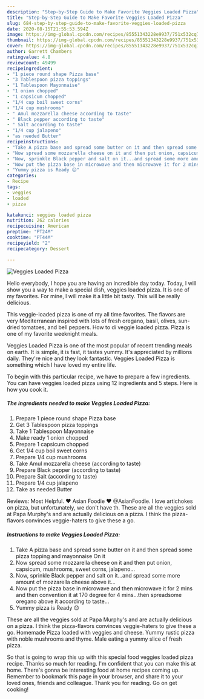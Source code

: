 ```yaml
---
description: "Step-by-Step Guide to Make Favorite Veggies Loaded Pizza"
title: "Step-by-Step Guide to Make Favorite Veggies Loaded Pizza"
slug: 684-step-by-step-guide-to-make-favorite-veggies-loaded-pizza
date: 2020-08-15T21:55:53.594Z
image: https://img-global.cpcdn.com/recipes/85551343228e9937/751x532cq70/veggies-loaded-pizza-recipe-main-photo.jpg
thumbnail: https://img-global.cpcdn.com/recipes/85551343228e9937/751x532cq70/veggies-loaded-pizza-recipe-main-photo.jpg
cover: https://img-global.cpcdn.com/recipes/85551343228e9937/751x532cq70/veggies-loaded-pizza-recipe-main-photo.jpg
author: Garrett Chambers
ratingvalue: 4.8
reviewcount: 49499
recipeingredient:
- "1 piece round shape Pizza base"
- "3 Tablespoon pizza toppings"
- "1 Tablespoon Mayonnaise"
- "1 onion chopped"
- "1 capsicum chopped"
- "1/4 cup boil sweet corns"
- "1/4 cup mushrooms"
- " Amul mozzarella cheese according to taste"
- " Black pepper according to taste"
- " Salt according to taste"
- "1/4 cup jalapeno"
- "as needed Butter"
recipeinstructions:
- "Take A pizza base and spread some butter on it and then spread some pizza topping and mayonnaise On it"
- "Now spread some mozzarella cheese on it and then put onion, capsicum, mushrooms, sweet corns, jalapeno..."
- "Now, sprinkle Black pepper and salt on it...and spread some more amount of mozzarella cheese above it..."
- "Now put the pizza base in microwave and then microwave it for 2 mins and then convention it at 170 degree for 4 mins...then spreadsome oregano above it according to taste..."
- "Yummy pizza is Ready 😊"
categories:
- Recipe
tags:
- veggies
- loaded
- pizza

katakunci: veggies loaded pizza 
nutrition: 262 calories
recipecuisine: American
preptime: "PT24M"
cooktime: "PT44M"
recipeyield: "2"
recipecategory: Dessert

---
```



![Veggies Loaded Pizza](https://img-global.cpcdn.com/recipes/85551343228e9937/751x532cq70/veggies-loaded-pizza-recipe-main-photo.jpg)

Hello everybody, I hope you are having an incredible day today. Today, I will show you a way to make a special dish, veggies loaded pizza. It is one of my favorites. For mine, I will make it a little bit tasty. This will be really delicious.

This veggie-loaded pizza is one of my all time favorites. The flavors are very Mediterranean inspired with lots of fresh oregano, basil, olives, sun-dried tomatoes, and bell peppers. How to di veggie loaded pizza. Pizza is one of my favorite weeknight meals.

Veggies Loaded Pizza is one of the most popular of recent trending meals on earth. It is simple, it is fast, it tastes yummy. It's appreciated by millions daily. They're nice and they look fantastic. Veggies Loaded Pizza is something which I have loved my entire life.


To begin with this particular recipe, we have to prepare a few ingredients. You can have veggies loaded pizza using 12 ingredients and 5 steps. Here is how you cook it.

<!--inarticleads1-->

##### The ingredients needed to make Veggies Loaded Pizza:

1. Prepare 1 piece round shape Pizza base
1. Get 3 Tablespoon pizza toppings
1. Take 1 Tablespoon Mayonnaise
1. Make ready 1 onion chopped
1. Prepare 1 capsicum chopped
1. Get 1/4 cup boil sweet corns
1. Prepare 1/4 cup mushrooms
1. Take  Amul mozzarella cheese (according to taste)
1. Prepare  Black pepper (according to taste)
1. Prepare  Salt (according to taste)
1. Prepare 1/4 cup jalapeno
1. Take as needed Butter


Reviews: Most Helpful. ❤ Asian Foodie ❤ @AsianFoodie. I love artichokes on pizza, but unfortunately, we don&#39;t have th. These are all the veggies sold at Papa Murphy&#39;s and are actually delicious on a pizza. I think the pizza-flavors convinces veggie-haters to give these a go. 

<!--inarticleads2-->

##### Instructions to make Veggies Loaded Pizza:

1. Take A pizza base and spread some butter on it and then spread some pizza topping and mayonnaise On it
1. Now spread some mozzarella cheese on it and then put onion, capsicum, mushrooms, sweet corns, jalapeno...
1. Now, sprinkle Black pepper and salt on it...and spread some more amount of mozzarella cheese above it...
1. Now put the pizza base in microwave and then microwave it for 2 mins and then convention it at 170 degree for 4 mins...then spreadsome oregano above it according to taste...
1. Yummy pizza is Ready 😊


These are all the veggies sold at Papa Murphy&#39;s and are actually delicious on a pizza. I think the pizza-flavors convinces veggie-haters to give these a go. Homemade Pizza loaded with veggies and cheese. Yummy rustic pizza with noble mushrooms and thyme. Male eating a yummy slice of fresh pizza. 

So that is going to wrap this up with this special food veggies loaded pizza recipe. Thanks so much for reading. I'm confident that you can make this at home. There's gonna be interesting food at home recipes coming up. Remember to bookmark this page in your browser, and share it to your loved ones, friends and colleague. Thank you for reading. Go on get cooking!
